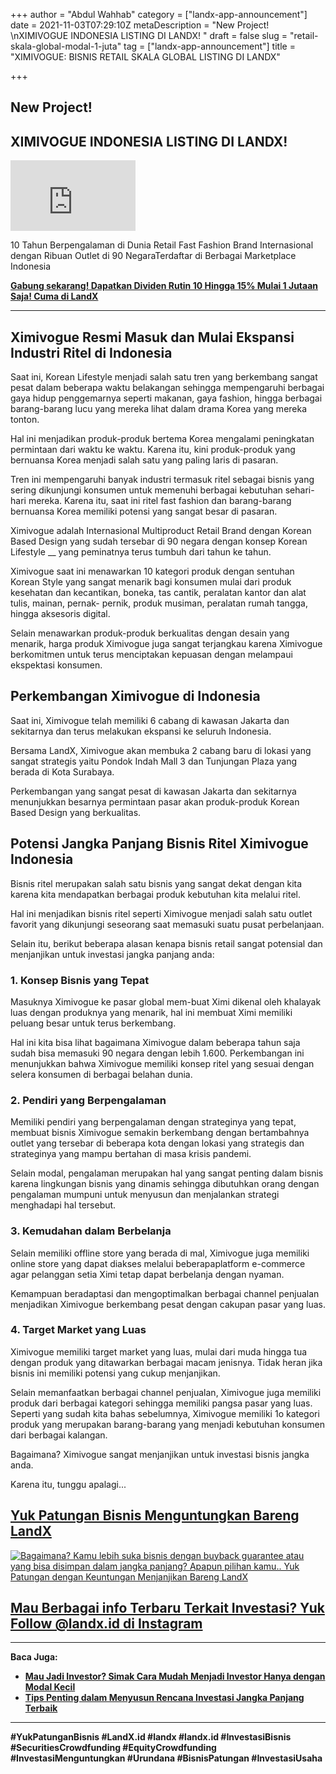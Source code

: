 +++
author = "Abdul Wahhab"
category = ["landx-app-announcement"]
date = 2021-11-03T07:29:10Z
metaDescription = "New Project!  \nXIMIVOGUE INDONESIA LISTING DI LANDX! "
draft = false
slug = "retail-skala-global-modal-1-juta"
tag = ["landx-app-announcement"]
title = "XIMIVOGUE: BISNIS RETAIL SKALA GLOBAL LISTING DI LANDX"

+++


## New Project!

## XIMIVOGUE INDONESIA LISTING DI LANDX!



<iframe width="200" height="113" src="https://www.youtube.com/embed/MW4Kt5RUvl8?feature=oembed" frameborder="0" allow="accelerometer; autoplay; clipboard-write; encrypted-media; gyroscope; picture-in-picture" allowfullscreen></iframe>

10 Tahun Berpengalaman di Dunia Retail Fast Fashion Brand Internasional dengan Ribuan Outlet di 90 NegaraTerdaftar di Berbagai Marketplace Indonesia

[**Gabung sekarang! Dapatkan Dividen Rutin 10 Hingga 15% Mulai 1 Jutaan Saja! Cuma di LandX**](https://landx.id/project/#/ximi)

---

## Ximivogue Resmi Masuk dan Mulai Ekspansi Industri Ritel di Indonesia



Saat ini, Korean Lifestyle menjadi salah satu tren yang berkembang sangat pesat dalam beberapa waktu belakangan sehingga mempengaruhi berbagai gaya hidup penggemarnya seperti makanan, gaya fashion, hingga berbagai barang-barang lucu yang mereka lihat dalam drama Korea yang mereka tonton.

Hal ini menjadikan produk-produk bertema Korea mengalami peningkatan permintaan dari waktu ke waktu. Karena itu, kini produk-produk yang bernuansa Korea menjadi salah satu yang paling laris di pasaran.

Tren ini mempengaruhi banyak industri termasuk ritel sebagai bisnis yang sering dikunjungi konsumen untuk memenuhi berbagai kebutuhan sehari-hari mereka. Karena itu, saat ini ritel fast fashion dan barang-barang bernuansa Korea memiliki potensi yang sangat besar di pasaran.

Ximivogue adalah Internasional Multiproduct Retail Brand dengan Korean Based Design yang sudah tersebar di 90 negara dengan konsep Korean Lifestyle __ yang peminatnya terus tumbuh dari tahun ke tahun.

Ximivogue saat ini menawarkan 10 kategori produk dengan sentuhan Korean Style yang sangat menarik bagi konsumen mulai dari produk kesehatan dan kecantikan, boneka, tas cantik, peralatan kantor dan alat tulis, mainan, pernak- pernik, produk musiman, peralatan rumah tangga, hingga aksesoris digital.

Selain menawarkan produk-produk berkualitas dengan desain yang menarik, harga produk Ximivogue juga sangat terjangkau karena Ximivogue berkomitmen untuk terus menciptakan kepuasan dengan melampaui ekspektasi konsumen.

## Perkembangan Ximivogue di Indonesia

Saat ini, Ximivogue telah memiliki 6 cabang di kawasan Jakarta dan sekitarnya dan terus melakukan ekspansi ke seluruh Indonesia.

Bersama LandX, Ximivogue akan membuka 2 cabang baru di lokasi yang sangat strategis yaitu Pondok Indah Mall 3 dan Tunjungan Plaza yang berada di Kota Surabaya.

Perkembangan yang sangat pesat di kawasan Jakarta dan sekitarnya menunjukkan besarnya permintaan pasar akan produk-produk Korean Based Design yang berkualitas.

## Potensi Jangka Panjang Bisnis Ritel Ximivogue Indonesia

Bisnis ritel merupakan salah satu bisnis yang sangat dekat dengan kita karena kita mendapatkan berbagai produk kebutuhan kita melalui ritel.

Hal ini menjadikan bisnis ritel seperti Ximivogue menjadi salah satu outlet favorit yang dikunjungi seseorang saat memasuki suatu pusat perbelanjaan.

Selain itu, berikut beberapa alasan kenapa bisnis retail sangat potensial dan menjanjikan untuk investasi jangka panjang anda:

### 1. Konsep Bisnis yang Tepat

Masuknya Ximivogue ke pasar global mem-buat Ximi dikenal oleh khalayak luas dengan produknya yang menarik, hal ini membuat Ximi memiliki peluang besar untuk terus berkembang.

Hal ini kita bisa lihat bagaimana Ximivogue dalam beberapa tahun saja sudah bisa memasuki 90 negara dengan lebih 1.600. Perkembangan ini menunjukkan bahwa Ximivogue memiliki konsep ritel yang sesuai dengan selera konsumen di berbagai belahan dunia.

### 2. Pendiri yang Berpengalaman

Memiliki pendiri yang berpengalaman dengan strateginya yang tepat, membuat bisnis Ximivogue semakin berkembang dengan bertambahnya outlet yang tersebar di beberapa kota dengan lokasi yang strategis dan strateginya yang mampu bertahan di masa krisis pandemi.

Selain modal, pengalaman merupakan hal yang sangat penting dalam bisnis karena lingkungan bisnis yang dinamis sehingga dibutuhkan orang dengan pengalaman mumpuni untuk menyusun dan menjalankan strategi menghadapi hal tersebut.

### 3. Kemudahan dalam Berbelanja

Selain memiliki offline store yang berada di mal, Ximivogue juga memiliki online store yang dapat diakses melalui beberapaplatform e-commerce agar pelanggan setia Ximi tetap dapat berbelanja dengan nyaman.

Kemampuan beradaptasi dan mengoptimalkan berbagai channel penjualan menjadikan Ximivogue berkembang pesat dengan cakupan pasar yang luas.

### 4. Target Market yang Luas

Ximivogue memiliki target market yang luas, mulai dari muda hingga tua dengan produk yang ditawarkan berbagai macam jenisnya. Tidak heran jika bisnis ini memiliki potensi yang cukup menjanjikan.

Selain memanfaatkan berbagai channel penjualan, Ximivogue juga memiliki produk dari berbagai kategori sehingga memiliki pangsa pasar yang luas. Seperti yang sudah kita bahas sebelumnya, Ximivogue memiliki 1o kategori produk yang merupakan barang-barang yang menjadi kebutuhan konsumen dari berbagai kalangan.

Bagaimana? Ximivogue sangat menjanjikan untuk investasi bisnis jangka anda.

Karena itu, tunggu apalagi...

## [Yuk Patungan Bisnis Menguntungkan Bareng LandX](https://landx.id/project/#/ximi)

[![Bagaimana? Kamu lebih suka bisnis dengan buyback guarantee atau yang bisa disimpan dalam jangka panjang? Apapun pilihan kamu.. Yuk Patungan  dengan Keuntungan Menjanjikan Bareng LandX](https://accountgram-production.sfo2.cdn.digitaloceanspaces.com/landx_ghost/2021/10/Equity-Crowdfunding-di-Indonesia-1--3.png)](https://landx.id/project/#/ximi)

## [Mau Berbagai info Terbaru Terkait Investasi? Yuk Follow @landx.id di Instagram](https://www.instagram.com/landx.id/?utm_medium=copy_link)

---

**Baca Juga:**

* ****[**Mau Jadi Investor? Simak Cara Mudah Menjadi Investor Hanya dengan Modal Kecil**](https://landx.id/blog/cara-menjadi-investor/)****
* ****[**Tips Penting dalam Menyusun Rencana Investasi Jangka Panjang Terbaik**](https://landx.id/blog/investasi-jangka-panjang-adalah/)****

---

**#YukPatunganBisnis    #LandX.id    #landx         #landx.id    #InvestasiBisnis  #SecuritiesCrowdfunding   #EquityCrowdfunding    #InvestasiMenguntungkan     #Urundana    #BisnisPatungan    #InvestasiUsaha**



